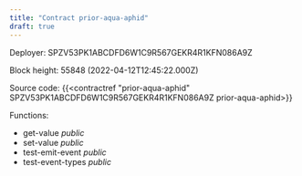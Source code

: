 ```yaml
---
title: "Contract prior-aqua-aphid"
draft: true
---
```

Deployer: SPZV53PK1ABCDFD6W1C9R567GEKR4R1KFN086A9Z


 



Block height: 55848 (2022-04-12T12:45:22.000Z)

Source code: {{<contractref "prior-aqua-aphid" SPZV53PK1ABCDFD6W1C9R567GEKR4R1KFN086A9Z prior-aqua-aphid>}}

Functions:

* get-value _public_
* set-value _public_
* test-emit-event _public_
* test-event-types _public_
